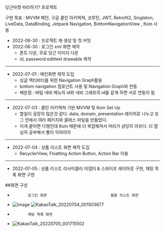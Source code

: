 당근마켓 따라하기? 프로젝트

구현 목표 : MVVM 패턴, 구글 클린 아키텍쳐, 코루틴, JWT, Retrofit2, Singleton, LiveData, DataBinding, Jetpack Navigation, BottomNavigationView , Koin 사용

- 2022-06-30 : 프로젝트 재 생성 및 첫 커밋
- 2022-06-30 : 로그인 xml 화면 제작
  - 폰트 다운, 무료 당근 이미지 다운
  - id, password edittext drawable 제작 
---
- 2022-07-01 : 메인화면 제작 도입
  - 싱글 액티비티를 위한 Navigation Graph활용
  - bottom navigation 컴포넌트 사용 및 Navigation Graph와 연동
  - 배운점 : 바텀 네비 메뉴의 id와 네비 그래프의 id를 같게 하면 서로 연동이 됨
---
- 2022-07-03 : 클린 아키텍쳐 기반 MVVM 및 Koin Set Up
  - 할일이 굉장히 많은것 같다. data, domain, presentation 레이어로 나누고 또 그 안에서 여러 패키지와 클래스 파일을 만들었다.
  - 이게 끝이면 다행인데 Koin 때문에 더 복잡해져서 머리가 상당히 아프다. 더 열심히 공부해서 빨리 익혀야지
---
- 2022-07-04 : 상품 리스트 화면 제작 도입
  - RecyclerView, Floatting Action Button, Action Bar 이용
---
- 2022-07-05 : 상품 리스트 리사이클러 어댑터 & 스와이프 레이아웃 구현, 채팅 목록 화면 구현


##화면 구성

-            로그인 화면                             물품 리스트 화면       
- ![image](https://user-images.githubusercontent.com/68932465/176664428-3d4d9a9d-d4ef-4205-9ecf-3c7d12b87732.png)
      ![KakaoTalk_20220704_001503677](https://user-images.githubusercontent.com/68932465/177046198-187d445e-0e52-4962-8960-3e1cf4064cee.jpg)
-            채팅 목록 화면
- ![KakaoTalk_20220705_001715502](https://user-images.githubusercontent.com/68932465/177182874-ca6e3d14-0de1-4ec4-838d-923dc8d06e57.jpg)
